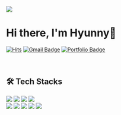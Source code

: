 <img src="https://capsule-render.vercel.app/api?type=waving&color=ade7ff&height=180&text=kshhyun&animation=&fontColor=fffffa&fontSize=70" />

# Hi there, I'm Hyunny👋
[![Hits](https://hits.seeyoufarm.com/api/count/incr/badge.svg?url=https://github.com/kshhyun%2Fgjbae1212%2Fhit-counter&count_bg=%2399C6E3&title_bg=%23C8D2D9&icon=&icon_color=%23E7E7E7&title=hits&edge_flat=true)](https://hits.seeyoufarm.com) [![Gmail Badge](https://img.shields.io/badge/-tjgus8288508@gmail.com-red?style=flat-square&logo=Gmail&logoColor=white&link=mailto:tjgus8288508@gmail.com)](mailto:tjgus8288508@gmail.com) [![Portfolio Badge](https://img.shields.io/badge/portfolio-blue?style=flat-square&logo=filedotio&logoColor=white&link=https://my.surfit.io/w/836489376/)](https://my.surfit.io/w/836489376/)
</br></br></br>

## 🛠️ Tech Stacks
<div style="margin: ; text-align: left;" "text-align: left;"> <img src="https://img.shields.io/badge/Python-3776AB?style=for-the-badge&logo=Python&logoColor=white">
          <img src="https://img.shields.io/badge/Oracle-F80000?style=for-the-badge&logo=Oracle&logoColor=white">
          <img src="https://img.shields.io/badge/MySQL-4479A1?style=for-the-badge&logo=MySQL&logoColor=white">
          <img src="https://img.shields.io/badge/Javascript-F7DF1E?style=for-the-badge&logo=Javascript&logoColor=white">
          <br/><img src="https://img.shields.io/badge/Java-007396?style=for-the-badge&logo=Java&logoColor=white">
          <img src="https://img.shields.io/badge/Spring Boot-6DB33F?style=for-the-badge&logo=Spring Boot&logoColor=white">
          <img src="https://img.shields.io/badge/Docker-2496ED?style=for-the-badge&logo=Docker&logoColor=white">
          <img src="https://img.shields.io/badge/jQuery-0769AD?style=for-the-badge&logo=jQuery&logoColor=white">
          <img src="https://img.shields.io/badge/Linux-FCC624?style=for-the-badge&logo=Linux&logoColor=white">
          <br/></div>
</br></br></br>
